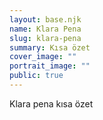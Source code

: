 ```yaml
---
layout: base.njk
name: Klara Pena
slug: klara-pena
summary: Kısa özet
cover_image: ""
portrait_image: ""
public: true
---
```

Klara pena kısa özet
